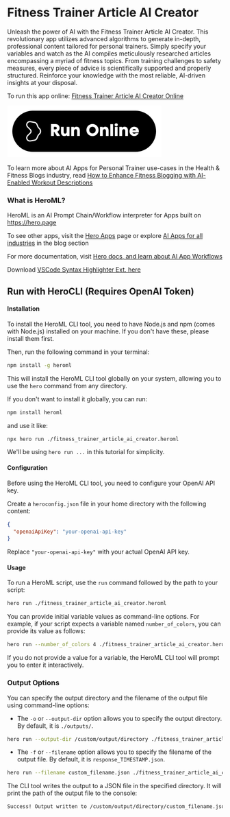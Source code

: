 # Fitness Trainer Article AI Creator

Unleash the power of AI with the Fitness Trainer Article AI Creator. This revolutionary app utilizes advanced algorithms to generate in-depth, professional content tailored for personal trainers. Simply specify your variables and watch as the AI compiles meticulously researched articles encompassing a myriad of fitness topics. From training challenges to safety measures, every piece of advice is scientifically supported and properly structured. Reinforce your knowledge with the most reliable, AI-driven insights at your disposal.

To run this app online: [Fitness Trainer Article AI Creator Online](https://hero.page/app/fitness-trainer-article-ai-creator-ai-driven-personal-trainer-insight-generator/iBKGnQh3lDalvmeuJYRJ)

[![Run Fitness Trainer Article AI Creator Online](/assets/run.svg)](https://hero.page/app/fitness-trainer-article-ai-creator-ai-driven-personal-trainer-insight-generator/iBKGnQh3lDalvmeuJYRJ)

To learn more about AI Apps for Personal Trainer use-cases in the Health & Fitness Blogs industry, read [How to Enhance Fitness Blogging with AI-Enabled Workout Descriptions](https://hero.page/blog/ai/health-and-fitness-blogs/how-to-enhance-fitness-blogging-with-ai-enabled-workout-descriptions/170938)

### What is HeroML?
HeroML is an AI Prompt Chain/Workflow interpreter for Apps built on https://hero.page 

To see other apps, visit the [Hero Apps](https://hero.page/apps) page or explore [AI Apps for all industries](https://hero.page/blog) in the blog section

For more documentation, visit [Hero docs, and learn about AI App Workflows](https://hero.page/tutorials/introduction-to-heroml)

Download [VSCode Syntax Highlighter Ext. here](https://marketplace.visualstudio.com/items?itemName=hero-page.heroml)

## Run with HeroCLI (Requires OpenAI Token)

#### Installation

To install the HeroML CLI tool, you need to have Node.js and npm (comes with Node.js) installed on your machine. If you don't have these, please install them first. 

Then, run the following command in your terminal:

```bash
npm install -g heroml
```

This will install the HeroML CLI tool globally on your system, allowing you to use the `hero` command from any directory.

If you don't want to install it globally, you can run:

```bash
npm install heroml
```

and use it like:

```bash
npx hero run ./fitness_trainer_article_ai_creator.heroml
```

We'll be using `hero run ...` in this tutorial for simplicity.

#### Configuration

Before using the HeroML CLI tool, you need to configure your OpenAI API key. 

Create a `heroconfig.json` file in your home directory with the following content:

```json
{
  "openaiApiKey": "your-openai-api-key"
}
```

Replace `"your-openai-api-key"` with your actual OpenAI API key.

#### Usage

To run a HeroML script, use the `run` command followed by the path to your script:

```bash
hero run ./fitness_trainer_article_ai_creator.heroml
```

You can provide initial variable values as command-line options. For example, if your script expects a variable named `number_of_colors`, you can provide its value as follows:

```bash
hero run --number_of_colors 4 ./fitness_trainer_article_ai_creator.heroml
```

If you do not provide a value for a variable, the HeroML CLI tool will prompt you to enter it interactively.

### Output Options

You can specify the output directory and the filename of the output file using command-line options:

- The `-o` or `--output-dir` option allows you to specify the output directory. By default, it is `./outputs/`.

```bash
hero run --output-dir /custom/output/directory ./fitness_trainer_article_ai_creator.heroml
```

- The `-f` or `--filename` option allows you to specify the filename of the output file. By default, it is `response_TIMESTAMP.json`.

```bash
hero run --filename custom_filename.json ./fitness_trainer_article_ai_creator.heroml
```

The CLI tool writes the output to a JSON file in the specified directory. It will print the path of the output file to the console:

```bash
Success! Output written to /custom/output/directory/custom_filename.json
```


